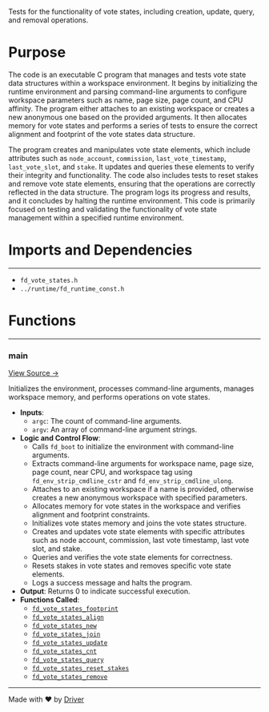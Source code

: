 <!--------------------------------------------------------------------------------->
<!-- IMPORTANT: This file is auto-generated by Driver (https://driver.ai). -------->
<!-- Manual edits may be overwritten on future commits. --------------------------->
<!--------------------------------------------------------------------------------->

Tests for the functionality of vote states, including creation, update, query, and removal operations.

# Purpose
The code is an executable C program that manages and tests vote state data structures within a workspace environment. It begins by initializing the runtime environment and parsing command-line arguments to configure workspace parameters such as name, page size, page count, and CPU affinity. The program either attaches to an existing workspace or creates a new anonymous one based on the provided arguments. It then allocates memory for vote states and performs a series of tests to ensure the correct alignment and footprint of the vote states data structure.

The program creates and manipulates vote state elements, which include attributes such as `node_account`, `commission`, `last_vote_timestamp`, `last_vote_slot`, and `stake`. It updates and queries these elements to verify their integrity and functionality. The code also includes tests to reset stakes and remove vote state elements, ensuring that the operations are correctly reflected in the data structure. The program logs its progress and results, and it concludes by halting the runtime environment. This code is primarily focused on testing and validating the functionality of vote state management within a specified runtime environment.
# Imports and Dependencies

---
- `fd_vote_states.h`
- `../runtime/fd_runtime_const.h`


# Functions

---
### main<!-- {{#callable:main}} -->
[View Source →](<../../../../../src/flamenco/stakes/test_vote_states.c#L4>)

Initializes the environment, processes command-line arguments, manages workspace memory, and performs operations on vote states.
- **Inputs**:
    - `argc`: The count of command-line arguments.
    - `argv`: An array of command-line argument strings.
- **Logic and Control Flow**:
    - Calls `fd_boot` to initialize the environment with command-line arguments.
    - Extracts command-line arguments for workspace name, page size, page count, near CPU, and workspace tag using `fd_env_strip_cmdline_cstr` and `fd_env_strip_cmdline_ulong`.
    - Attaches to an existing workspace if a name is provided, otherwise creates a new anonymous workspace with specified parameters.
    - Allocates memory for vote states in the workspace and verifies alignment and footprint constraints.
    - Initializes vote states memory and joins the vote states structure.
    - Creates and updates vote state elements with specific attributes such as node account, commission, last vote timestamp, last vote slot, and stake.
    - Queries and verifies the vote state elements for correctness.
    - Resets stakes in vote states and removes specific vote state elements.
    - Logs a success message and halts the program.
- **Output**: Returns 0 to indicate successful execution.
- **Functions Called**:
    - [`fd_vote_states_footprint`](<fd_vote_states.c.md#fd_vote_states_footprint>)
    - [`fd_vote_states_align`](<fd_vote_states.c.md#fd_vote_states_align>)
    - [`fd_vote_states_new`](<fd_vote_states.c.md#fd_vote_states_new>)
    - [`fd_vote_states_join`](<fd_vote_states.c.md#fd_vote_states_join>)
    - [`fd_vote_states_update`](<fd_vote_states.c.md#fd_vote_states_update>)
    - [`fd_vote_states_cnt`](<fd_vote_states.c.md#fd_vote_states_cnt>)
    - [`fd_vote_states_query`](<fd_vote_states.c.md#fd_vote_states_query>)
    - [`fd_vote_states_reset_stakes`](<fd_vote_states.c.md#fd_vote_states_reset_stakes>)
    - [`fd_vote_states_remove`](<fd_vote_states.c.md#fd_vote_states_remove>)



---
Made with ❤️ by [Driver](https://www.driver.ai/)